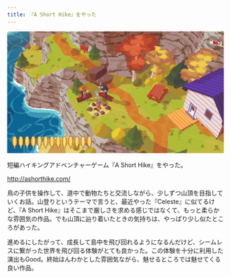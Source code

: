 ```yaml
---
title: 『A Short Hike』をやった
---
```


![](/images/2020-01-03-a-short-hike.png)

短編ハイキングアドベンチャーゲーム『A Short Hike』をやった。

http://ashorthike.com/

鳥の子供を操作して、道中で動物たちと交流しながら、少しずつ山頂を目指していくお話。山登りというテーマで言うと、最近やった『Celeste』に似てるけど、『A Short Hike』はそこまで厳しさを求める感じではなくて、もっと柔らかな雰囲気の作品。でも山頂に辿り着いたときの気持ちは、やっぱり少し似たところがあった。

進めるにしたがって、成長して島中を飛び回れるようになるんだけど、シームレスに繋がった世界を飛び回る体験がとても良かった。この体験を十分に利用した演出もGood。終始ほんわかとした雰囲気ながら、魅せるところでは魅せてくる良い作品。
